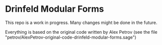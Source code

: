 # Drinfeld Modular Forms

This repo is a work in progress. Many changes might be done in the future.

Everything is based on the original code written by Alex Petrov (see the file "petrov/AlexPetrov-original-code-drinfeld-modular-forms.sage")
